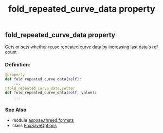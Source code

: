 ﻿---
title: fold_repeated_curve_data property
second_title: Aspose.3D for Python via .NET API References
description: 
type: docs
weight: 100
url: /python-net/aspose.threed.formats/fbxsaveoptions/fold_repeated_curve_data/
is_root: false
---

## fold_repeated_curve_data property


Gets or sets whether reuse repeated curve data by increasing last data's ref count
### Definition:
```python
@property
def fold_repeated_curve_data(self):
    ...
@fold_repeated_curve_data.setter
def fold_repeated_curve_data(self, value):
    ...
```

### See Also
* module [aspose.threed.formats](../../)
* class [FbxSaveOptions](/3d/python-net/aspose.threed.formats/fbxsaveoptions)
